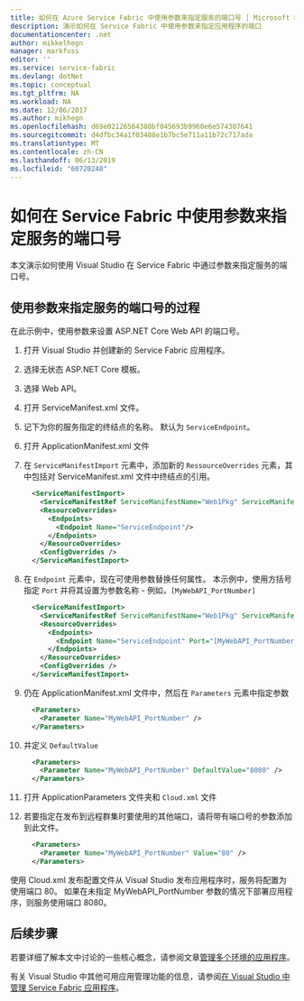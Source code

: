 ```yaml
---
title: 如何在 Azure Service Fabric 中使用参数来指定服务的端口号 | Microsoft Docs
description: 演示如何在 Service Fabric 中使用参数来指定应用程序的端口
documentationcenter: .net
author: mikkelhegn
manager: markfuss
editor: ''
ms.service: service-fabric
ms.devlang: dotNet
ms.topic: conceptual
ms.tgt_pltfrm: NA
ms.workload: NA
ms.date: 12/06/2017
ms.author: mikhegn
ms.openlocfilehash: d69e02126564388bf045693b9960e6e574307641
ms.sourcegitcommit: d4dfbc34a1f03488e1b7bc5e711a11b72c717ada
ms.translationtype: MT
ms.contentlocale: zh-CN
ms.lasthandoff: 06/13/2019
ms.locfileid: "60720240"
---
```

# <a name="how-to-specify-the-port-number-of-a-service-using-parameters-in-service-fabric"></a>如何在 Service Fabric 中使用参数来指定服务的端口号

本文演示如何使用 Visual Studio 在 Service Fabric 中通过参数来指定服务的端口号。

## <a name="procedure-for-specifying-the-port-number-of-a-service-using-parameters"></a>使用参数来指定服务的端口号的过程

在此示例中，使用参数来设置 ASP.NET Core Web API 的端口号。

1. 打开 Visual Studio 并创建新的 Service Fabric 应用程序。
1. 选择无状态 ASP.NET Core 模板。
1. 选择 Web API。
1. 打开 ServiceManifest.xml 文件。
1. 记下为你的服务指定的终结点的名称。 默认为 `ServiceEndpoint`。
1. 打开 ApplicationManifest.xml 文件
1. 在 `ServiceManifestImport` 元素中，添加新的 `RessourceOverrides` 元素，其中包括对 ServiceManifest.xml 文件中终结点的引用。

    ```xml
      <ServiceManifestImport>
        <ServiceManifestRef ServiceManifestName="Web1Pkg" ServiceManifestVersion="1.0.0" />
        <ResourceOverrides>
          <Endpoints>
            <Endpoint Name="ServiceEndpoint"/>
          </Endpoints>
        </ResourceOverrides>
        <ConfigOverrides />
      </ServiceManifestImport>
    ```

1. 在 `Endpoint` 元素中，现在可使用参数替换任何属性。 本示例中，使用方括号指定 `Port` 并将其设置为参数名称 - 例如，`[MyWebAPI_PortNumber]`

    ```xml
      <ServiceManifestImport>
        <ServiceManifestRef ServiceManifestName="Web1Pkg" ServiceManifestVersion="1.0.0" />
        <ResourceOverrides>
          <Endpoints>
            <Endpoint Name="ServiceEndpoint" Port="[MyWebAPI_PortNumber]"/>
          </Endpoints>
        </ResourceOverrides>
        <ConfigOverrides />
      </ServiceManifestImport>
    ```

1. 仍在 ApplicationManifest.xml 文件中，然后在 `Parameters` 元素中指定参数

    ```xml
      <Parameters>
        <Parameter Name="MyWebAPI_PortNumber" />
      </Parameters>
    ```

1. 并定义 `DefaultValue`

    ```xml
      <Parameters>
        <Parameter Name="MyWebAPI_PortNumber" DefaultValue="8080" />
      </Parameters>
    ```

1. 打开 ApplicationParameters 文件夹和 `Cloud.xml` 文件
1. 若要指定在发布到远程群集时要使用的其他端口，请将带有端口号的参数添加到此文件。

    ```xml
      <Parameters>
        <Parameter Name="MyWebAPI_PortNumber" Value="80" />
      </Parameters>
    ```

使用 Cloud.xml 发布配置文件从 Visual Studio 发布应用程序时，服务将配置为使用端口 80。 如果在未指定 MyWebAPI_PortNumber 参数的情况下部署应用程序，则服务使用端口 8080。

## <a name="next-steps"></a>后续步骤
若要详细了解本文中讨论的一些核心概念，请参阅文章[管理多个环境的应用程序](service-fabric-manage-multiple-environment-app-configuration.md)。

有关 Visual Studio 中其他可用应用管理功能的信息，请参阅[在 Visual Studio 中管理 Service Fabric 应用程序](service-fabric-manage-application-in-visual-studio.md)。
